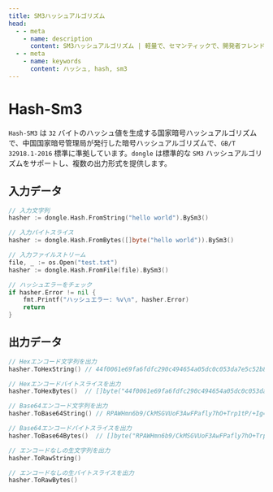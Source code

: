 ```yaml
---
title: SM3ハッシュアルゴリズム
head:
  - - meta
    - name: description
      content: SM3ハッシュアルゴリズム | 軽量で、セマンティックで、開発者フレンドリーなgolang エンコード&暗号ライブラリ
  - - meta
    - name: keywords
      content: ハッシュ, hash, sm3
---
```


# Hash-Sm3

`Hash-SM3` は `32` バイトのハッシュ値を生成する国家暗号ハッシュアルゴリズムで、中国国家暗号管理局が発行した暗号ハッシュアルゴリズムで、`GB/T 32918.1-2016` 標準に準拠しています。`dongle` は標準的な `SM3` ハッシュアルゴリズムをサポートし、複数の出力形式を提供します。

## 入力データ

```go
// 入力文字列
hasher := dongle.Hash.FromString("hello world").BySm3()

// 入力バイトスライス
hasher := dongle.Hash.FromBytes([]byte("hello world")).BySm3()

// 入力ファイルストリーム
file, _ := os.Open("test.txt")
hasher := dongle.Hash.FromFile(file).BySm3()

// ハッシュエラーをチェック
if hasher.Error != nil {
	fmt.Printf("ハッシュエラー: %v\n", hasher.Error)
	return
}
```

## 出力データ

```go
// Hexエンコード文字列を出力
hasher.ToHexString() // 44f0061e69fa6fdfc290c494654a05dc0c053da7e5c52b84ef93a9d67d3fff88

// Hexエンコードバイトスライスを出力
hasher.ToHexBytes()  // []byte("44f0061e69fa6fdfc290c494654a05dc0c053da7e5c52b84ef93a9d67d3fff88")

// Base64エンコード文字列を出力
hasher.ToBase64String() // RPAWHmn6b9/CkMSGVUoF3AwFPafly7hO+Trp1tP/+Ig=

// Base64エンコードバイトスライスを出力
hasher.ToBase64Bytes()  // []byte("RPAWHmn6b9/CkMSGVUoF3AwFPafly7hO+Trp1tP/+Ig=")

// エンコードなしの生文字列を出力
hasher.ToRawString()

// エンコードなしの生バイトスライスを出力
hasher.ToRawBytes()
```
